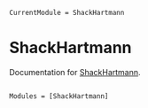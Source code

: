 ```@meta
CurrentModule = ShackHartmann
```

# ShackHartmann

Documentation for [ShackHartmann](https://github.com/asrono/ShackHartmann.jl).

```@index
```

```@autodocs
Modules = [ShackHartmann]
```
